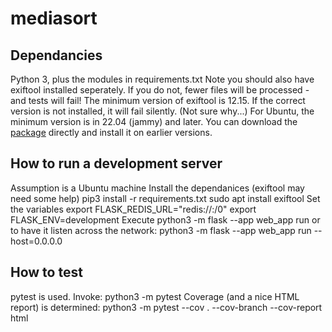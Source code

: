 # mediasort

## Dependancies
Python 3, plus the modules in requirements.txt
Note you should also have exiftool installed seperately. If you do not, fewer files will be processed - and tests will fail!
The minimum version of exiftool is 12.15. If the correct version is not installed, it will fail silently. (Not sure why...)
For Ubuntu, the minimum version is in 22.04 (jammy) and later. You can download the [package](https://packages.ubuntu.com/jammy/all/libimage-exiftool-perl/download) directly and install it on earlier versions.

## How to run a development server
Assumption is a Ubuntu machine
Install the dependanices (exiftool may need some help)
    pip3 install -r requirements.txt
	sudo apt install exiftool
Set the variables
    export FLASK_REDIS_URL="redis://<ip>:<port>/0"
    export FLASK_ENV=development
Execute
    python3 -m flask --app web_app run
or to have it listen across the network:
    python3 -m flask --app web_app run --host=0.0.0.0

## How to test
pytest is used. Invoke:
    python3 -m pytest
Coverage (and a nice HTML report) is determined:
    python3 -m pytest --cov . --cov-branch --cov-report html